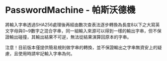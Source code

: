 # PasswordMachine - 帕斯沃德機

將輸入字串透過SHA256處理後再經由數次查表法逐步轉換為長度8以下之大寫英文字母與0~9數字之混合字串，同一組輸入來源可以得到一樣的輸出字串，但不保證輸出碰撞，其輸出結果不可逆，無法從結果演算回原本的字串。

注意！目前版本僅提供簡易規則做字串的轉換，並不保證輸出之字串無資安上的疑慮，且使用時請牢記輸入字串為何。

<br>

